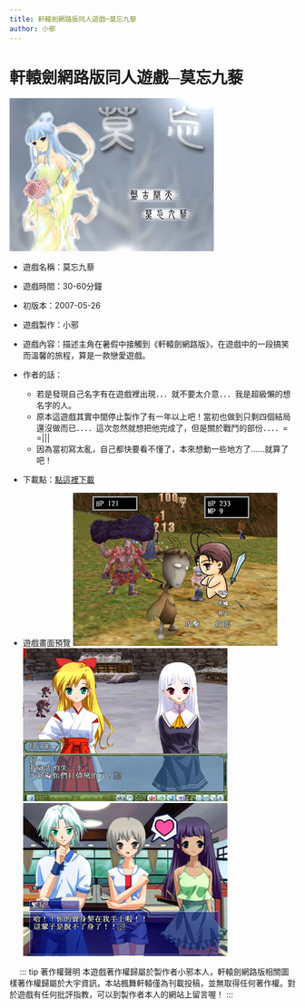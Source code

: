 ```yaml
---
title: 軒轅劍網路版同人遊戲─莫忘九藜
author: 小邪
---
```


# 軒轅劍網路版同人遊戲─莫忘九藜

![同人游戏LOGO](../../public/img/tongren/game/game01.jpg)

* 遊戲名稱：莫忘九藜
* 遊戲時間：30-60分鐘
* 初版本：2007-05-26
* 遊戲製作：小邪
* 遊戲內容：描述主角在暑假中接觸到《軒轅劍網路版》，在遊戲中的一段搞笑而溫馨的旅程，算是一款戀愛遊戲。
* 作者的話：<br>
    * 若是發現自己名字有在遊戲裡出現．．．就不要太介意．．．我是超級懶的想名字的人。
    * 原本這遊戲其實中間停止製作了有一年以上吧！當初也做到只剩四個結局還沒做而已．．．．這次忽然就想把他完成了，但是關於戰鬥的部份．．．．= =|||
    * 因為當初寫太亂，自己都快要看不懂了，本來想動一些地方了……就算了吧！

* 下載點：[點這裡下載](http://gin5.myweb.hinet.net/test.exe)
* 遊戲畫面預覽
![同人游戏LOGO](../../public/img/tongren/game/game02.jpg)
![同人游戏LOGO](../../public/img/tongren/game/game03.jpg)
![同人游戏LOGO](../../public/img/tongren/game/game04.jpg)


　
::: tip 著作權聲明
本遊戲著作權歸屬於製作者小邪本人，軒轅劍網路版相關圖樣著作權歸屬於大宇資訊，本站楓舞軒轅僅為刊載投稿，並無取得任何著作權。對於遊戲有任何批評指教，可以到製作者本人的網站上留言喔！
:::